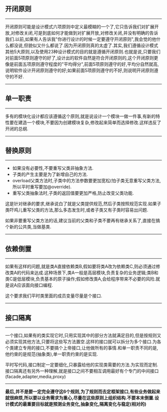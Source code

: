 ## 开闭原则

------

​	开闭原则可能是设计模式六项原则中定义最模糊的一个了,它只告诉我们对扩展开放,对修改关闭,可是到底如何才能做到对扩展开放,对修改关闭,并没有明确的告诉我们.以前,如果有人告诉我"你进行设计的时候一定要遵守开闭原则",我会觉的他什么都没说,但貌似又什么都说了.因为开闭原则真的太虚了.
​	其实,我们遵循设计模式其他5大原则,以及使用23种设计模式的目的就是遵循开闭原则.也就是说,只要我们对前面5项原则遵守的好了,设计出的软件自然是符合开闭原则的,这个开闭原则更像是前面五项原则遵守程度的"平均得分",前面5项原则遵守的好,平均分自然就高,说明软件设计开闭原则遵守的好;如果前面5项原则遵守的不好,则说明开闭原则遵守的不好.

------

## 单一职责

------

多有的模块化设计都应该遵循这个原则,就是说设计一个模块一做一件事,有新的特性要在建造一个模块,不要因为创建模块复杂,修改起来简单而选择修改.这样违反了开闭的总纲.

------

## 替换原则

------

- 如果没有必要性,不要重写父类非抽象方法.
- 子类的产生主要是为了新增自己的方法.
- overload父类方法时,子类中的方法参数要更加宽松(怕子类无意重写父类方法,所以平时重写要加@override).
- 重写父类抽象法时,子类的返回值要更加严格,防止改变父类功能.

这是针对继承的要求,继承说白了就是父类提供规范,然后子类按照规范实现.如果子类吓鸡儿重写父类的方法,那么多态发生时,或者子类又有子类时容易出问题.

如果非要重写父类方法的话,建议当前的父类和子类不要再有继承关系了,直接在搞个新的公共类,当做基类.

------

## 依赖倒置

------

如果有这样的问题,就是类A直接依赖类B,假如要将类A改为依赖类C,则必须通过修改类A的代码来达成.这种场景下,类A一般是高层模块,负责复杂的业务逻辑;类B和类C是低层模块,负责基本的原子操作;假如修改类A,会给程序带来不必要的风险.就是说A应该面向接口编程.

这个要求我们平时类里面的成员变量尽量是个接口.

------

## 接口隔离

------

一个接口,如果有的类实现它时,只用实现其中的部分方法就满足目的,但是按规则又必须实现其他方法,只要将这些写方法置空.这样的接口就可以拆分为多个接口.为各个类建立专用的接口,不要搞个上帝接口,让他做所有的事情.和单一职责不同的是,他约束的是规范(抽象类),单一职责约束的是实现.

平时写代码,接口制定一定要细化,只暴露给他的实现类需要的方法.为实现而定制.接口隔离还有另外一种理解,就是接口之间不要相互调用最好有个专门的中间接口(facade,adapter,media,proxy)

------

**最后,并不是要一定完全遵守这6个规则,为了规则而去定框架接口,有些业务做起来就很麻烦,所以要以业务需求为重心,尽量在这些原则上组织结构.不要本末倒置.设计模式的最重要目标就是预测业务变化,抽象变化,隔离变化与稳定(相对的)**





